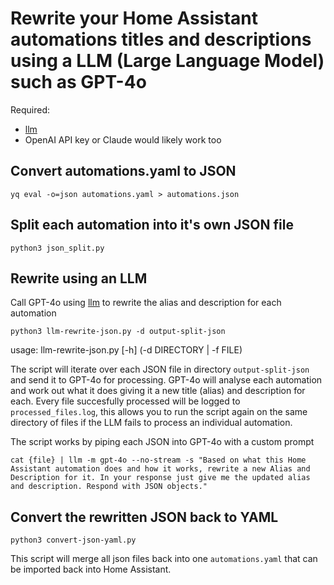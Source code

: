 # Rewrite your Home Assistant automations titles and descriptions using a LLM (Large Language Model) such as GPT-4o

Required:

- [llm](https://llm.datasette.io/en/stable/)
- OpenAI API key or Claude would likely work too

## Convert automations.yaml to JSON

`yq eval -o=json automations.yaml > automations.json`

## Split each automation into it's own JSON file

`python3 json_split.py`

## Rewrite using an LLM

Call GPT-4o using [llm](https://llm.datasette.io/en/stable/) to rewrite the alias and description for each automation

`python3 llm-rewrite-json.py -d output-split-json`

usage: llm-rewrite-json.py [-h] (-d DIRECTORY | -f FILE)

 The script will iterate over each JSON file in directory `output-split-json` and send it to GPT-4o for processing. GPT-4o will analyse each automation and work out what it does giving it a new title (alias) and description for each. Every file succesfully processed will be logged to `processed_files.log`, this allows you to run the script again on the same directory of files if the LLM fails to process an individual automation.

 The script works by piping each JSON into GPT-4o with a custom prompt

`cat {file} | llm -m gpt-4o --no-stream -s "Based on what this Home Assistant automation does and how it works, rewrite a new Alias and Description for it. In your response just give me the updated alias and description. Respond with JSON objects."`

## Convert the rewritten JSON back to YAML

 `python3 convert-json-yaml.py`

This script will merge all json files back into one `automations.yaml` that can be imported back into Home Assistant.
